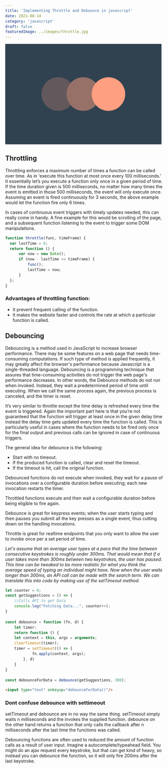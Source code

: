 ```yaml
---
title: 'Implementing Throttle and Debounce in javascript'
date: 2021-08-14
category: 'javascript'
draft: false
featuredImage: ../images/throttle.jpg
---
```


<div class="bigImage">
    <img src="./images/throttle.jpg" width="500px" style="max-width: 500px">
</div>

## Throttling 

Throttling enforces a maximum number of times a function can be called over time. As in 'execute this function at most once every 100 milliseconds.' It essentially let’s you execute a function only once in a given period of time.  If the time duration given is 500 milliseconds, no matter how many times the event is emitted in those 500 milliseconds, the event will only execute once. Assuming an event is fired continuously for 3 seconds, the above example would let the function fire only 6 times.

In cases of continuous event triggers with timely updates needed, this can really come in handy. A fine example for this would be scrolling of the page, and a subsequent function listening to the event to trigger some DOM manipulations.


```js 
function throttle(func, timeFrame) {
  var lastTime = 0;
  return function () {
      var now = new Date();
      if (now - lastTime >= timeFrame) {
          func();
          lastTime = now;
      }
  };
}
```

### Advantages of throttling function:

- It prevent frequent calling of the function.
- It makes the website faster and controls the rate at which a particular function is called.

## Debouncing

Debouncing is a method used in JavaScript to increase browser performance. There may be some features on a web page that needs time-consuming computations. If such type of method is applied frequently, it may greatly affect the browser's performance because Javascript is a single-threaded language. Debouncing is a programming technique that assures that time-consuming activities do not trigger the web page's performance decreases. In other words, the Debounce methods do not run when invoked. Instead, they wait a predetermined period of time until executing. When we call the same process again, the previous process is canceled, and the timer is reset.

It’s very similar to throttle except the time delay is refreshed every time the event is triggered. Again the important part here is that you’re not guaranteed that the function will trigger at least once in the given delay time instead the delay time gets updated every time the function is called. This is particularly useful in cases where the function needs to be fired only once for the final output and previous calls can be ignored in case of continuous triggers.

The general idea for debounce is the following:

- Start with no timeout.
- If the produced function is called, clear and reset the timeout.
- If the timeout is hit, call the original function.

Debounced functions do not execute when invoked, they wait for a pause of invocations over a configurable duration before executing; each new invocation restarts the timer.

Throttled functions execute and then wait a configurable duration before being eligible to fire again.

Debounce is great for keypress events; when the user starts typing and then pauses you submit all the key presses as a single event, thus cutting down on the handling invocations.

Throttle is great for realtime endpoints that you only want to allow the user to invoke once per a set period of time.


<i>Let's assume that an average user types at a pace that the time between consecutive keystrokes is roughly under 300ms. That would mean that if a user takes more than 300ms between two keystrokes, the user has paused. This time can be tweaked to be more realistic for what you think the average speed of typing an individual might have. Now when the user waits longer than 300ms, an API call can be made with the search term. We can translate this into code by making use of the setTimeout method.</i>

```js
let counter = 0;
const getSuggestions = () => {
    //Calls API to get Data
    console.log("Fetching Data...", counter++);
}

const debounce = function (fn, d) {
    let timer;
    return function () {
    let context = this, args = arguments;
    clearTimeout(timer);
    timer = setTimeout(() => {
            fn.apply(context, args);
        }, d)
    }
}

const debounceForData = debounce(getSuggestions, 300);
```

```html
<input type="text" onkeyup="debounceForData()"/>
```

### Dont confuse debounce with settimeout

setTimeout and debounce are in no way the same thing. setTimeout simply waits n milliseconds and the invokes the supplied function. debounce on the other hand returns a function that only calls the callback after n milliseconds after the last time the functions was called.

Debouncing functions are often used to reduced the amount of function calls as a result of user input. Imagine a autocomplete/typeahead field. You might do an ajax request every keystroke, but that can get kind of heavy, so instead you can debounce the function, so it will only fire 200ms after the last keystroke.